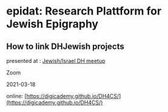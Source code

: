 # epidat: Research Plattform for Jewish            Epigraphy
## How to link DHJewish projects

presented at : [Jewish/Israel DH meetup](https://www.facebook.com/events/1066238700521847/) 

Zoom 

2021-03-18

online: [https://digicademy.github.io/DH4CS/](https://digicademy.github.io/DH4CS/)

